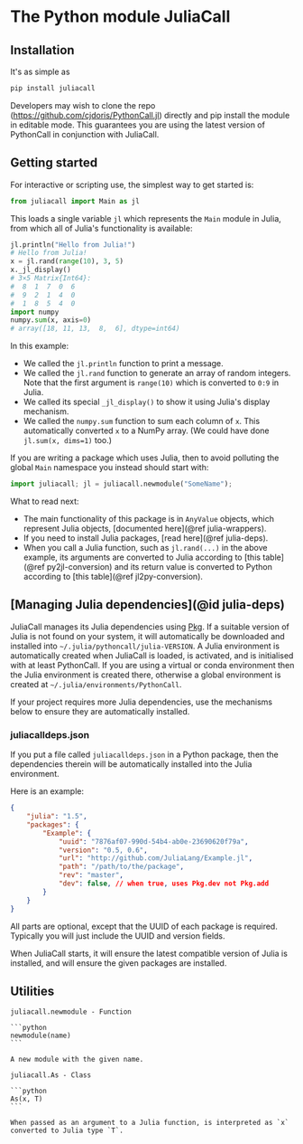 # The Python module JuliaCall

## Installation

It's as simple as
```bash
pip install juliacall
```

Developers may wish to clone the repo (https://github.com/cjdoris/PythonCall.jl) directly
and pip install the module in editable mode. This guarantees you are using the latest
version of PythonCall in conjunction with JuliaCall.

## Getting started

For interactive or scripting use, the simplest way to get started is:
```python
from juliacall import Main as jl
```

This loads a single variable `jl` which represents the `Main` module in Julia,
from which all of Julia's functionality is available:
```python
jl.println("Hello from Julia!")
# Hello from Julia!
x = jl.rand(range(10), 3, 5)
x._jl_display()
# 3×5 Matrix{Int64}:
#  8  1  7  0  6
#  9  2  1  4  0
#  1  8  5  4  0
import numpy
numpy.sum(x, axis=0)
# array([18, 11, 13,  8,  6], dtype=int64)
```

In this example:
- We called the `jl.println` function to print a message.
- We called the `jl.rand` function to generate an array of random integers. Note that the
  first argument is `range(10)` which is converted to `0:9` in Julia.
- We called its special `_jl_display()` to show it using Julia's display mechanism.
- We called the `numpy.sum` function to sum each column of `x`. This automatically converted
  `x` to a NumPy array. (We could have done `jl.sum(x, dims=1)` too.)

If you are writing a package which uses Julia, then to avoid polluting the global `Main`
namespace you instead should start with:
```python
import juliacall; jl = juliacall.newmodule("SomeName");
```

What to read next:
- The main functionality of this package is in `AnyValue` objects, which represent Julia
  objects, [documented here](@ref julia-wrappers).
- If you need to install Julia packages, [read here](@ref julia-deps).
- When you call a Julia function, such as `jl.rand(...)` in the above example, its
  arguments are converted to Julia according to [this table](@ref py2jl-conversion) and
  its return value is converted to Python according to [this table](@ref jl2py-conversion).

## [Managing Julia dependencies](@id julia-deps)

JuliaCall manages its Julia dependencies using [Pkg](https://pkgdocs.julialang.org/v1).
If a suitable version of Julia is not found on your system, it will automatically be
downloaded and installed into `~/.julia/pythoncall/julia-VERSION`.
A Julia environment is automatically created when JuliaCall is loaded, is activated, and is
initialised with at least PythonCall. If you are using a virtual or conda environment then
the Julia environment is created there, otherwise a global environment is created at
`~/.julia/environments/PythonCall`.

If your project requires more Julia dependencies, use the mechanisms below to ensure they
are automatically installed.

### juliacalldeps.json

If you put a file called `juliacalldeps.json` in a Python package, then the dependencies
therein will be automatically installed into the Julia environment.

Here is an example:
```json
{
    "julia": "1.5",
    "packages": {
        "Example": {
            "uuid": "7876af07-990d-54b4-ab0e-23690620f79a",
            "version": "0.5, 0.6",
            "url": "http://github.com/JuliaLang/Example.jl",
            "path": "/path/to/the/package",
            "rev": "master",
            "dev": false, // when true, uses Pkg.dev not Pkg.add
        }
    }
}
```
All parts are optional, except that the UUID of each package is required. Typically you
will just include the UUID and version fields.

When JuliaCall starts, it will ensure the latest compatible version of Julia is installed,
and will ensure the given packages are installed.

## Utilities

`````@customdoc
juliacall.newmodule - Function

```python
newmodule(name)
```

A new module with the given name.
`````

`````@customdoc
juliacall.As - Class

```python
As(x, T)
```

When passed as an argument to a Julia function, is interpreted as `x` converted to Julia type `T`.
`````
